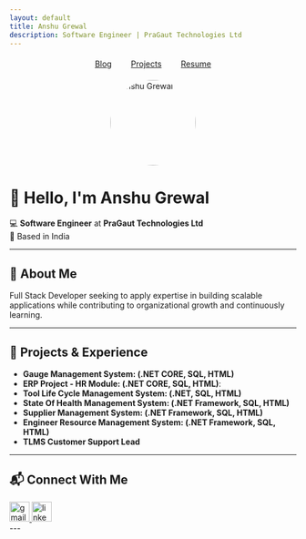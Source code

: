 ```yaml
---
layout: default
title: Anshu Grewal
description: Software Engineer | PraGaut Technologies Ltd
---
```

<nav style="text-align: center; margin: 20px 0;">
  <a href="/blog.html" style="margin: 0 15px;">Blog</a>
  <a href="/projects.html" style="margin: 0 15px;">Projects</a>
  <a href="/resume.html" style="margin: 0 15px;">Resume</a>
</nav>

<img src="https://raw.githubusercontent.com/anshugrewal/anshugrewal.github.io/main/profile.jpg" alt="Anshu Grewal" width="150" style="border-radius: 50%; display: block; margin: auto;">


# 👋 Hello, I'm Anshu Grewal
💻 **Software Engineer** at **PraGaut Technologies Ltd**  
📍 Based in India  

---

## 🔹 About Me  
Full Stack Developer seeking to apply expertise in building scalable applications while contributing to organizational growth and 
continuously learning.  

---

## 🚀 Projects & Experience  
- **Gauge Management System: (.NET CORE, SQL, HTML)**
- **ERP Project - HR Module: (.NET CORE, SQL, HTML)**: 
- **Tool Life Cycle Management System: (.NET, SQL, HTML)** 
- **State Of Health Management System: (.NET Framework, SQL, HTML)** 
- **Supplier Management System: (.NET Framework, SQL, HTML)** 
- **Engineer Resource Management System: (.NET Framework, SQL, HTML)** 
- **TLMS Customer Support Lead** 

---

## 📬 Connect With Me  

<div align="left">
  <a href="gmailto:anshu.anshu.2499@gmail.com" target="_blank">
    <img src="https://img.shields.io/static/v1?message=Gmail&logo=gmail&label=&color=D14836&logoColor=white&labelColor=&style=for-the-badge" height="35" alt="gmail logo"  />
  </a>
  <a href="https://www.linkedin.com/in/anshu-grewal/" target="_blank">
    <img src="https://img.shields.io/static/v1?message=LinkedIn&logo=linkedin&label=&color=0077B5&logoColor=white&labelColor=&style=for-the-badge" height="35" alt="linkedin logo"  />
  </a>
</div>
---
